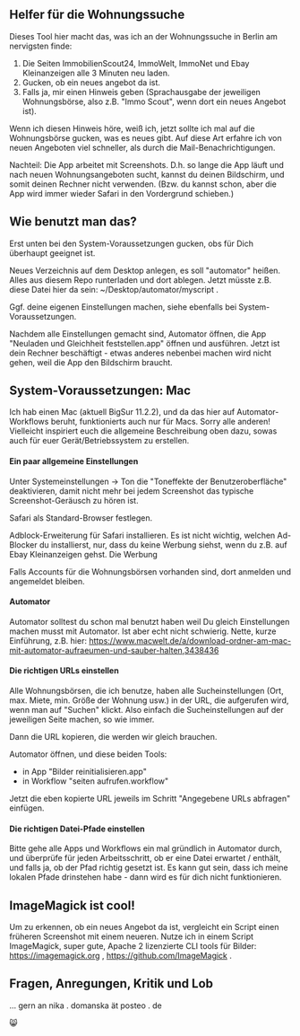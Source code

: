 
## Helfer für die Wohnungssuche

Dieses Tool hier macht das, was ich an der Wohnungssuche in Berlin am nervigsten finde: 

1. Die Seiten ImmobilienScout24, ImmoWelt, ImmoNet und Ebay Kleinanzeigen alle 3 Minuten neu laden. 
2. Gucken, ob ein neues angebot da ist. 
3. Falls ja, mir einen Hinweis geben (Sprachausgabe der jeweiligen Wohnungsbörse, also z.B. "Immo Scout", wenn dort ein neues Angebot ist).

Wenn ich diesen Hinweis höre, weiß ich, jetzt sollte ich mal auf die Wohnungsbörse gucken, was es neues gibt. Auf diese Art erfahre ich von neuen Angeboten viel schneller, als durch die Mail-Benachrichtigungen. 

Nachteil: Die App arbeitet mit Screenshots. D.h. so lange die App läuft und nach neuen Wohnungsangeboten sucht, kannst du deinen Bildschirm, und somit deinen Rechner nicht verwenden. (Bzw. du kannst schon, aber die App wird immer wieder Safari in den Vordergrund schieben.)

## Wie benutzt man das? 

Erst unten bei den System-Voraussetzungen gucken, obs für Dich überhaupt geeignet ist.

Neues Verzeichnis auf dem Desktop anlegen, es soll "automator" heißen. Alles aus diesem Repo runterladen und dort ablegen. Jetzt müsste z.B. diese Datei hier da sein: ~/Desktop/automator/myscript . 

Ggf. deine eigenen Einstellungen machen, siehe ebenfalls bei System-Voraussetzungen. 

Nachdem alle Einstellungen gemacht sind, Automator öffnen, die App "Neuladen und Gleichheit feststellen.app" öffnen und ausführen. Jetzt ist dein Rechner beschäftigt - etwas anderes nebenbei machen wird nicht gehen, weil die App den Bildschirm braucht. 

## System-Voraussetzungen: Mac

Ich hab einen Mac (aktuell BigSur 11.2.2), und da das hier auf Automator-Workflows beruht, funktionierts auch nur für Macs. Sorry alle anderen! Vielleicht inspiriert euch die allgemeine Beschreibung oben dazu, sowas auch für euer Gerät/Betriebssystem zu erstellen.

#### Ein paar allgemeine Einstellungen

Unter Systemeinstellungen -> Ton die "Toneffekte der Benutzeroberfläche" deaktivieren, damit nicht mehr bei jedem Screenshot das typische Screenshot-Geräusch zu hören ist. 

Safari als Standard-Browser festlegen. 

Adblock-Erweiterung für Safari installieren. Es ist nicht wichtig, welchen Ad-Blocker du installierst, nur, dass du keine Werbung siehst, wenn du z.B. auf Ebay Kleinanzeigen gehst. Die Werbung 

Falls Accounts für die Wohnungsbörsen vorhanden sind, dort anmelden und angemeldet bleiben.  

#### Automator 

Automator solltest du schon mal benutzt haben weil Du gleich Einstellungen machen musst mit Automator. Ist aber echt nicht schwierig. Nette, kurze Einführung, z.B. hier: https://www.macwelt.de/a/download-ordner-am-mac-mit-automator-aufraeumen-und-sauber-halten,3438436 

#### Die richtigen URLs einstellen

Alle Wohnungsbörsen, die ich benutze, haben alle Sucheinstellungen (Ort, max. Miete, min. Größe der Wohnung usw.) in der URL, die aufgerufen wird, wenn man auf "Suchen" klickt. Also einfach die Sucheinstellungen auf der jeweiligen Seite machen, so wie immer. 

Dann die URL kopieren, die werden wir gleich brauchen. 

Automator öffnen, und diese beiden Tools: 
- in App "Bilder reinitialisieren.app" 
- in Workflow "seiten aufrufen.workflow"

Jetzt die eben kopierte URL jeweils im Schritt "Angegebene URLs abfragen" einfügen. 

#### Die richtigen Datei-Pfade einstellen

Bitte gehe alle Apps und Workflows ein mal gründlich in Automator durch, und überprüfe für jeden Arbeitsschritt, ob er eine Datei erwartet / enthält, und falls ja, ob der Pfad richtig gesetzt ist. Es kann gut sein, dass ich meine lokalen Pfade drinstehen habe - dann wird es für dich nicht funktionieren. 

## ImageMagick ist cool! 

Um zu erkennen, ob ein neues Angebot da ist, vergleicht ein Script einen früheren Screenshot mit einem neueren. Nutze ich in einem Script ImageMagick, super gute, Apache 2 lizenzierte CLI tools für Bilder: https://imagemagick.org , https://github.com/ImageMagick . 

## Fragen, Anregungen, Kritik und Lob

... gern an nika . domanska ät posteo . de 

😸
